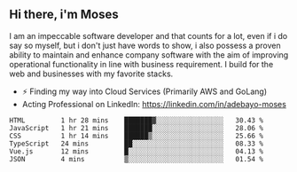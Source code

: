 ## Hi there, i'm Moses

I am an impeccable software developer and that counts for a lot, even if i do say so myself, but i don't just have words to show, i also possess a proven ability to maintain and enhance company software with the aim of improving operational functionality in line with business requirement. I build for the web and businesses with my favorite stacks.
- ⚡ Finding my way into Cloud Services (Primarily AWS and GoLang)
- Acting Professional on LinkedIn: https://linkedin.com/in/adebayo-moses

<!--START_SECTION:waka-->

```text
HTML         1 hr 28 mins    ███████▓░░░░░░░░░░░░░░░░░   30.43 %
JavaScript   1 hr 21 mins    ███████░░░░░░░░░░░░░░░░░░   28.06 %
CSS          1 hr 14 mins    ██████▒░░░░░░░░░░░░░░░░░░   25.66 %
TypeScript   24 mins         ██░░░░░░░░░░░░░░░░░░░░░░░   08.33 %
Vue.js       12 mins         █░░░░░░░░░░░░░░░░░░░░░░░░   04.13 %
JSON         4 mins          ▒░░░░░░░░░░░░░░░░░░░░░░░░   01.54 %
```

<!--END_SECTION:waka-->
